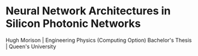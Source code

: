 # Neural Network Architectures in Silicon Photonic Networks

Hugh Morison | Engineering Physics (Computing Option) Bachelor's Thesis | Queen's University
